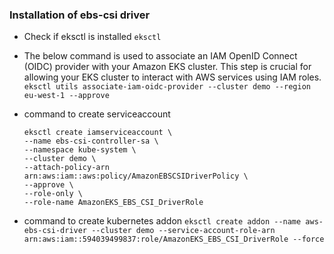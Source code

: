 ### Installation of ebs-csi driver

- Check if eksctl is installed
  ``` eksctl ```

- The below command is used to associate an IAM OpenID Connect (OIDC) provider with your Amazon EKS cluster. This step is crucial for allowing your EKS cluster to interact with AWS services using IAM roles.
  ``` eksctl utils associate-iam-oidc-provider --cluster demo --region eu-west-1 --approve ```

- command to create serviceaccount
  ```
  eksctl create iamserviceaccount \
  --name ebs-csi-controller-sa \
  --namespace kube-system \
  --cluster demo \
  --attach-policy-arn arn:aws:iam::aws:policy/AmazonEBSCSIDriverPolicy \
  --approve \
  --role-only \
  --role-name AmazonEKS_EBS_CSI_DriverRole
  ```

- command to create kubernetes addon
  ``` eksctl create addon --name aws-ebs-csi-driver --cluster demo --service-account-role-arn arn:aws:iam::594039499837:role/AmazonEKS_EBS_CSI_DriverRole --force ```


